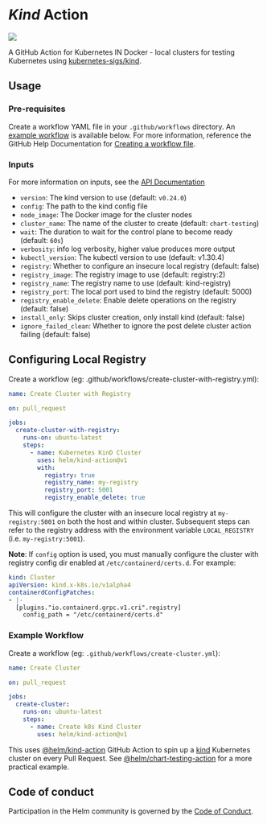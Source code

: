 # *Kind* Action

[![](https://github.com/helm/kind-action/workflows/Test/badge.svg?branch=main)](https://github.com/helm/kind-action/actions)

A GitHub Action for Kubernetes IN Docker - local clusters for testing Kubernetes using [kubernetes-sigs/kind](https://kind.sigs.k8s.io/).

## Usage

### Pre-requisites

Create a workflow YAML file in your `.github/workflows` directory. An [example workflow](#example-workflow) is available below.
For more information, reference the GitHub Help Documentation for [Creating a workflow file](https://help.github.com/en/articles/configuring-a-workflow#creating-a-workflow-file).

### Inputs

For more information on inputs, see the [API Documentation](https://developer.github.com/v3/repos/releases/#input)

- `version`: The kind version to use (default: `v0.24.0`)
- `config`: The path to the kind config file
- `node_image`: The Docker image for the cluster nodes
- `cluster_name`: The name of the cluster to create (default: `chart-testing`)
- `wait`: The duration to wait for the control plane to become ready (default: `60s`)
- `verbosity`: info log verbosity, higher value produces more output
- `kubectl_version`: The kubectl version to use (default: v1.30.4)
- `registry`: Whether to configure an insecure local registry (default: false)
- `registry_image`: The registry image to use (default: registry:2)
- `registry_name`: The registry name to use (default: kind-registry)
- `registry_port`: The local port used to bind the registry (default: 5000)
- `registry_enable_delete`: Enable delete operations on the registry (default: false)
- `install_only`: Skips cluster creation, only install kind (default: false)
- `ignore_failed_clean`: Whether to ignore the post delete cluster action failing (default: false)

## Configuring Local Registry

Create a workflow (eg: .github/workflows/create-cluster-with-registry.yml):


```yaml
name: Create Cluster with Registry

on: pull_request

jobs:
  create-cluster-with-registry:
    runs-on: ubuntu-latest
    steps:
      - name: Kubernetes KinD Cluster
        uses: helm/kind-action@v1
        with:
          registry: true
          registry_name: my-registry
          registry_port: 5001
          registry_enable_delete: true
```

This will configure the cluster with an insecure local registry at `my-registry:5001` on both the host and within cluster. Subsequent steps can refer to the registry address with the environment variable `LOCAL_REGISTRY` (i.e. `my-registry:5001`).

**Note**: If `config` option is used, you must manually configure the cluster with registry config dir enabled at `/etc/containerd/certs.d`. For example:

```yaml
kind: Cluster
apiVersion: kind.x-k8s.io/v1alpha4
containerdConfigPatches:
- |-
  [plugins."io.containerd.grpc.v1.cri".registry]
    config_path = "/etc/containerd/certs.d"
```

### Example Workflow

Create a workflow (eg: `.github/workflows/create-cluster.yml`):

```yaml
name: Create Cluster

on: pull_request

jobs:
  create-cluster:
    runs-on: ubuntu-latest
    steps:
      - name: Create k8s Kind Cluster
        uses: helm/kind-action@v1
```

This uses [@helm/kind-action](https://github.com/helm/kind-action) GitHub Action to spin up a [kind](https://kind.sigs.k8s.io/) Kubernetes cluster on every Pull Request.
See [@helm/chart-testing-action](https://github.com/helm/chart-testing-action) for a more practical example.

## Code of conduct

Participation in the Helm community is governed by the [Code of Conduct](CODE_OF_CONDUCT.md).
